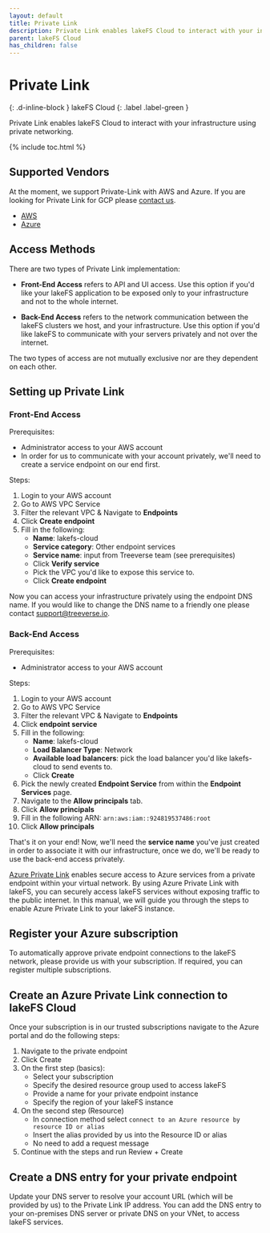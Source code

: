 ```yaml
---
layout: default
title: Private Link
description: Private Link enables lakeFS Cloud to interact with your infrastructure using private networking.
parent: lakeFS Cloud
has_children: false
---
```


# Private Link
{: .d-inline-block }
lakeFS Cloud
{: .label .label-green }

Private Link enables lakeFS Cloud to interact with your infrastructure using private networking.

{% include toc.html %}

## Supported Vendors

At the moment, we support Private-Link with AWS and Azure. If you are looking for Private Link for GCP please [contact us](mailto:support@treeverse.io).

<div class="tabs">
  <ul>
    <li><a href="#okta">AWS</a></li>
    <li><a href="#adfs">Azure</a></li>
  </ul> 
  <div markdown="1" id="AWS">

## Access Methods

There are two types of Private Link implementation:

* **Front-End Access** refers to API and UI access. Use this option if you'd like your lakeFS application to be exposed only to your infrastructure and not to the whole internet.

* **Back-End Access** refers to the network communication between the lakeFS clusters we host, and your infrastructure. Use this option if you'd like lakeFS to communicate with your servers privately and not over the internet.

The two types of access are not mutually exclusive nor are they dependent on each other.

## Setting up Private Link

### Front-End Access

Prerequisites:
* Administrator access to your AWS account
* In order for us to communicate with your account privately, we'll need to create a service endpoint on our end first.

Steps:
1. Login to your AWS account
2. Go to AWS VPC Service
3. Filter the relevant VPC & Navigate to **Endpoints**
4. Click **Create endpoint**
5. Fill in the following:
    * **Name**: lakefs-cloud
    * **Service category**: Other endpoint services
    * **Service name**: input from Treeverse team (see prerequisites)
    * Click **Verify service**
    * Pick the VPC you'd like to expose this service to.
    * Click **Create endpoint**

Now you can access your infrastructure privately using the endpoint DNS name. If you would like to change the DNS name to a friendly one please contact [support@treeverse.io](mailto:support@treeverse.io).

### Back-End Access

Prerequisites:
* Administrator access to your AWS account

Steps:
1. Login to your AWS account
2. Go to AWS VPC Service
3. Filter the relevant VPC & Navigate to **Endpoints**
4. Click **endpoint service**
5. Fill in the following:
    * **Name**: lakefs-cloud
    * **Load Balancer Type**: Network
    * **Available load balancers**: pick the load balancer you'd like lakefs-cloud to send events to.
    * Click **Create**
6. Pick the newly created **Endpoint Service** from within the **Endpoint Services** page.
7. Navigate to the **Allow principals** tab.
8. Click **Allow principals**
9. Fill in the following ARN: `arn:aws:iam::924819537486:root`
10. Click **Allow principals**

That's it on your end! Now, we'll need the **service name** you've just created in order to associate it with our infrastructure, once we do, we'll be ready to use the back-end access privately.
 </div>

<div markdown="1" id="Azure">

[Azure Private Link](https://learn.microsoft.com/en-us/azure/private-link/private-link-overview) enables secure access to Azure services from a private endpoint within your virtual network.
By using Azure Private Link with lakeFS, you can securely access lakeFS services without exposing traffic to the public internet.
In this manual, we will guide you through the steps to enable Azure Private Link to your lakeFS instance.

## Register your Azure subscription

To automatically approve private endpoint connections to the lakeFS network, please provide us with your subscription. If required, you can register multiple subscriptions.

## Create an Azure Private Link connection to lakeFS Cloud

Once your subscription is in our trusted subscriptions navigate to the Azure portal and do the following steps:
1. Navigate to the private endpoint
2. Click Create
3. On the first step (basics):
   - Select your subscription
   - Specify the desired resource group used to access lakeFS
   - Provide a name for your private endpoint instance
   - Specify the region of your lakeFS instance
4. On the second step (Resource)
   - In connection method select `connect to an Azure resource by resource ID or alias`
   - Insert the alias provided by us into the Resource ID or alias
   - No need to add a request message
5. Continue with the steps and run Review + Create

## Create a DNS entry for your private endpoint

Update your DNS server to resolve your account URL (which will be provided by us) to the Private Link IP address.
You can add the DNS entry to your on-premises DNS server or private DNS on your VNet, to access lakeFS services.
 </div>
 </div>